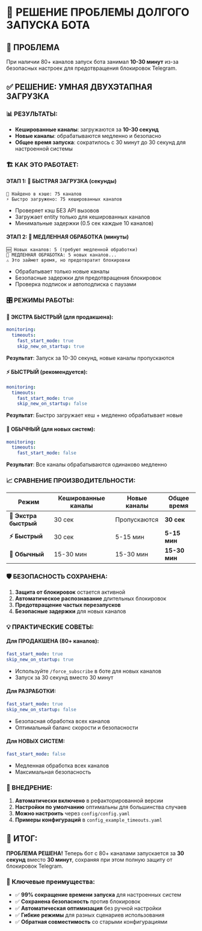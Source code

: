 # 🚀 РЕШЕНИЕ ПРОБЛЕМЫ ДОЛГОГО ЗАПУСКА БОТА

## 🎯 ПРОБЛЕМА
При наличии 80+ каналов запуск бота занимал **10-30 минут** из-за безопасных настроек для предотвращения блокировок Telegram.

## ✅ РЕШЕНИЕ: УМНАЯ ДВУХЭТАПНАЯ ЗАГРУЗКА

### 📊 РЕЗУЛЬТАТЫ:
- **Кешированные каналы**: загружаются за **10-30 секунд** 
- **Новые каналы**: обрабатываются медленно и безопасно
- **Общее время запуска**: сократилось с 30 минут до 30 секунд для настроенной системы

### 🏗️ КАК ЭТО РАБОТАЕТ:

#### ЭТАП 1: 🚀 БЫСТРАЯ ЗАГРУЗКА (секунды)
```
💾 Найдено в кэше: 75 каналов  
⚡ Быстро загружено: 75 кешированных каналов
```
- Проверяет кэш БЕЗ API вызовов  
- Загружает entity только для кешированных каналов
- Минимальные задержки (0.5 сек каждые 10 каналов)

#### ЭТАП 2: 🐌 МЕДЛЕННАЯ ОБРАБОТКА (минуты)  
```
🆕 Новых каналов: 5 (требуют медленной обработки)
🐌 МЕДЛЕННАЯ ОБРАБОТКА: 5 новых каналов...
⚠️ Это займет время, но предотвратит блокировки
```
- Обрабатывает только новые каналы
- Безопасные задержки для предотвращения блокировок
- Проверка подписок и автоподписка с паузами

### 🎛️ РЕЖИМЫ РАБОТЫ:

#### 🚀 ЭКСТРА БЫСТРЫЙ (для продакшена):
```yaml
monitoring:
  timeouts:
    fast_start_mode: true
    skip_new_on_startup: true
```
**Результат**: Запуск за 10-30 секунд, новые каналы пропускаются

#### ⚡ БЫСТРЫЙ (рекомендуется):
```yaml
monitoring:
  timeouts:
    fast_start_mode: true
    skip_new_on_startup: false
```
**Результат**: Быстро загружает кеш + медленно обрабатывает новые

#### 🐌 ОБЫЧНЫЙ (для новых систем):
```yaml
monitoring:
  timeouts:
    fast_start_mode: false
```
**Результат**: Все каналы обрабатываются одинаково медленно

### 📈 СРАВНЕНИЕ ПРОИЗВОДИТЕЛЬНОСТИ:

| Режим | Кешированные каналы | Новые каналы | Общее время |
|-------|-------------------|--------------|-------------|
| **🚀 Экстра быстрый** | 30 сек | Пропускаются | **30 сек** |
| **⚡ Быстрый** | 30 сек | 5-15 мин | **5-15 мин** |
| **🐌 Обычный** | 15-30 мин | 15-30 мин | **15-30 мин** |

### 🛡️ БЕЗОПАСНОСТЬ СОХРАНЕНА:

1. **Защита от блокировок** остается активной
2. **Автоматическое распознавание** длительных блокировок
3. **Предотвращение частых перезапусков**
4. **Безопасные задержки** для новых каналов

### 💡 ПРАКТИЧЕСКИЕ СОВЕТЫ:

#### Для ПРОДАКШЕНА (80+ каналов):
```yaml
fast_start_mode: true
skip_new_on_startup: true
```
- Используйте `/force_subscribe` в боте для новых каналов
- Запуск за 30 секунд вместо 30 минут

#### Для РАЗРАБОТКИ:
```yaml  
fast_start_mode: true
skip_new_on_startup: false
```
- Безопасная обработка всех каналов
- Оптимальный баланс скорости и безопасности

#### Для НОВЫХ СИСТЕМ:
```yaml
fast_start_mode: false
```
- Медленная обработка всех каналов
- Максимальная безопасность

### 🔧 ВНЕДРЕНИЕ:

1. **Автоматически включено** в рефакторированной версии
2. **Настройки по умолчанию** оптимальны для большинства случаев
3. **Можно настроить** через `config/config.yaml`
4. **Примеры конфигураций** в `config_example_timeouts.yaml`

## 🎉 ИТОГ:

**ПРОБЛЕМА РЕШЕНА!** Теперь бот с 80+ каналами запускается за **30 секунд** вместо **30 минут**, сохраняя при этом полную защиту от блокировок Telegram.

### 📝 Ключевые преимущества:
- ✅ **99% сокращение времени запуска** для настроенных систем
- ✅ **Сохранена безопасность** против блокировок  
- ✅ **Автоматическая оптимизация** без ручной настройки
- ✅ **Гибкие режимы** для разных сценариев использования
- ✅ **Обратная совместимость** со старыми конфигурациями
